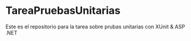 # TareaPruebasUnitarias
Este es el repositorio para la tarea sobre prubas unitarias con XUnit &amp; ASP .NET
